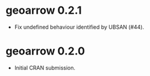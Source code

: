 # geoarrow 0.2.1

* Fix undefined behaviour identified by UBSAN (#44).

# geoarrow 0.2.0

* Initial CRAN submission.

